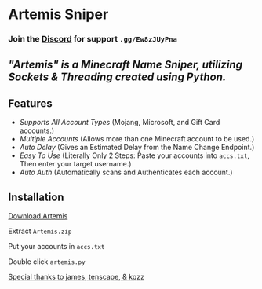 # Artemis Sniper

### Join the [Discord](https://discord.gg/Ew8zJUyPna) for support `.gg/Ew8zJUyPna`

***"Artemis" is a Minecraft Name Sniper, utilizing Sockets & Threading created using Python.***
-----

## **Features**
- *Supports All Account Types* (Mojang, Microsoft, and Gift Card accounts.)
- *Multiple Accounts* (Allows more than one Minecraft account to be used.)
- *Auto Delay* (Gives an Estimated Delay from the Name Change Endpoint.)
- *Easy To Use* (Literally Only 2 Steps: Paste your accounts into `accs.txt`, Then enter your target username.)
- *Auto Auth* (Automatically scans and Authenticates each account.)


## **Installation**

[Download Artemis](https://github.com/Everest187/Artemis-Sniper/releases/latest/download/Artemis.zip)

Extract `Artemis.zip`

Put your accounts in `accs.txt`

Double click `artemis.py`


[Special thanks to james, tenscape, & kqzz](https://star.shopping/)
